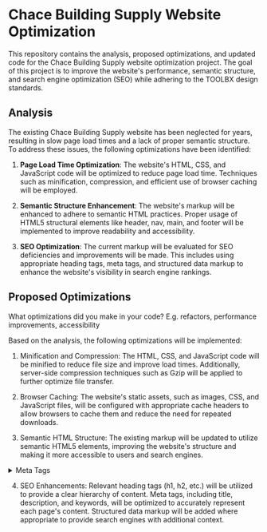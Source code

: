 # Chace Building Supply Website Optimization

This repository contains the analysis, proposed optimizations, and updated code for the Chace Building Supply website optimization project. The goal of this project is to improve the website's performance, semantic structure, and search engine optimization (SEO) while adhering to the TOOLBX design standards.

## Analysis

The existing Chace Building Supply website has been neglected for years, resulting in slow page load times and a lack of proper semantic structure. To address these issues, the following optimizations have been identified:

1. **Page Load Time Optimization**: The website's HTML, CSS, and JavaScript code will be optimized to reduce page load time. Techniques such as minification, compression, and efficient use of browser caching will be employed.

2. **Semantic Structure Enhancement**: The website's markup will be enhanced to adhere to semantic HTML practices. Proper usage of HTML5 structural elements like header, nav, main, and footer will be implemented to improve readability and accessibility.

3. **SEO Optimization**: The current markup will be evaluated for SEO deficiencies and improvements will be made. This includes using appropriate heading tags, meta tags, and structured data markup to enhance the website's visibility in search engine rankings.

## Proposed Optimizations

What optimizations did you make in your code? E.g. refactors, performance improvements, accessibility

Based on the analysis, the following optimizations will be implemented:

1. Minification and Compression: The HTML, CSS, and JavaScript code will be minified to reduce file size and improve load times. Additionally, server-side compression techniques such as Gzip will be applied to further optimize file transfer.

2. Browser Caching: The website's static assets, such as images, CSS, and JavaScript files, will be configured with appropriate cache headers to allow browsers to cache them and reduce the need for repeated downloads.

3. Semantic HTML Structure: The existing markup will be updated to utilize semantic HTML5 elements, improving the website's structure and making it more accessible to users and search engines.

<details>
     <summary>Meta Tags</summary>

```html
<html>
    <head>
    <meta charset="UTF-8">
    <title>Chace Building Supply - Quality Construction Materials for Your Projects</title>
    <meta name="description" content="Chace Building Supply offers a wide range of high-quality construction materials for residential and commercial projects. 
    Browse our catalog and find everything you need for your next construction or remodeling job.">
    <meta name="keywords" content="construction materials, building supplies, remodeling, residential construction">
    <meta name="robots" content="index, follow">
    <link rel="canonical" href="https://www.chacebuildingsupply.com/">
    <meta property="og:title" content="Chace Building Supply - Quality Construction Materials">
    <meta property="og:image" content="https://www.example.com/image.jpg">
    </head>
<body>
  <!-- webpage content goes here -->
</body>
</html>

```
</details>

4. SEO Enhancements: Relevant heading tags (h1, h2, etc.) will be utilized to provide a clear hierarchy of content. Meta tags, including title, description, and keywords, will be optimized to accurately represent each page's content. Structured data markup will be added where appropriate to provide search engines with additional context.